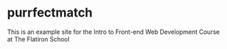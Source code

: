 # purrfectmatch
This is an example site for the Intro to Front-end Web Development Course at The Flatiron School
